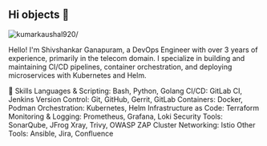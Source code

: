 ## Hi objects 👋
<p align="left"> <img src=https://komarev.com/ghpvc/?username=kumarkaushal920 alt=kumarkaushal920/></p>

Hello! I'm Shivshankar Ganapuram, a DevOps Engineer with over 3 years of experience, primarily in the telecom domain. I specialize in building and maintaining CI/CD pipelines, container orchestration, and deploying microservices with Kubernetes and Helm.

🔧 Skills
Languages & Scripting: Bash, Python, Golang
CI/CD: GitLab CI, Jenkins
Version Control: Git, GitHub, Gerrit, GitLab
Containers: Docker, Podman
Orchestration: Kubernetes, Helm
Infrastructure as Code: Terraform
Monitoring & Logging: Prometheus, Grafana, Loki
Security Tools: SonarQube, JFrog Xray, Trivy, OWASP ZAP
Cluster Networking: Istio
Other Tools: Ansible, Jira, Confluence

